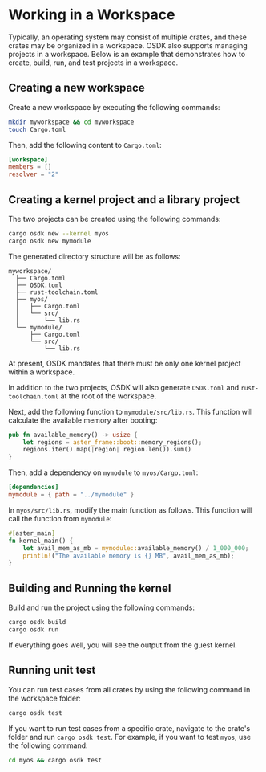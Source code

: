 # Working in a Workspace

Typically, an operating system may consist of multiple crates,
and these crates may be organized in a workspace.
OSDK also supports managing projects in a workspace.
Below is an example that demonstrates
how to create, build, run, and test projects in a workspace.

## Creating a new workspace

Create a new workspace by executing the following commands:

```bash
mkdir myworkspace && cd myworkspace
touch Cargo.toml
```

Then, add the following content to `Cargo.toml`:

```toml
[workspace]
members = []
resolver = "2"
```

## Creating a kernel project and a library project

The two projects can be created using the following commands:

```bash
cargo osdk new --kernel myos
cargo osdk new mymodule
```

The generated directory structure will be as follows:

```text
myworkspace/
  ├── Cargo.toml
  ├── OSDK.toml
  ├── rust-toolchain.toml
  ├── myos/
  │   ├── Cargo.toml
  │   └── src/
  │       └── lib.rs
  └── mymodule/
      ├── Cargo.toml
      └── src/
          └── lib.rs
```

At present, OSDK mandates that there must be only one kernel project
within a workspace.

In addition to the two projects,
OSDK will also generate `OSDK.toml` and `rust-toolchain.toml`
at the root of the workspace.

Next, add the following function to `mymodule/src/lib.rs`.
This function will calculate the available memory
after booting:

```rust
pub fn available_memory() -> usize {
    let regions = aster_frame::boot::memory_regions();
    regions.iter().map(|region| region.len()).sum()
}
```

Then, add a dependency on `mymodule` to `myos/Cargo.toml`:

```toml
[dependencies]
mymodule = { path = "../mymodule" }
```

In `myos/src/lib.rs`,
modify the main function as follows.
This function will call the function from `mymodule`:

```rust
#[aster_main]
fn kernel_main() {
    let avail_mem_as_mb = mymodule::available_memory() / 1_000_000;
    println!("The available memory is {} MB", avail_mem_as_mb);
}
```

## Building and Running the kernel

Build and run the project using the following commands:

```bash
cargo osdk build
cargo osdk run
```

If everything goes well,
you will see the output from the guest kernel.

## Running unit test

You can run test cases from all crates
by using the following command in the workspace folder:

```bash
cargo osdk test
```

If you want to run test cases from a specific crate,
navigate to the crate's folder
and run `cargo osdk test`.
For example, if you want to test `myos`,
use the following command:

```bash
cd myos && cargo osdk test
```
